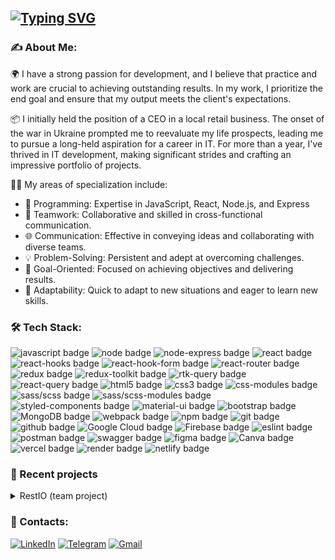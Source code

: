 ## [![Typing SVG](https://readme-typing-svg.herokuapp.com?lines=Hey+there!+I'm+Valentina)](https://git.io/typing-svg)

### ✍️ About Me:

🌍 I have a strong passion for development, and I believe that practice and work are crucial to achieving outstanding results. In my work, I prioritize the end goal and ensure that my output meets the client's expectations.

📦 I initially held the position of a CEO in a local retail business. The onset of the war in Ukraine prompted me to reevaluate my life prospects, leading me to pursue a long-held aspiration for a career in IT. For more than a year, I've thrived in IT development, making significant strides and crafting an impressive portfolio of projects.

👩‍💻 My areas of specialization include:

<ul>
  <li>🚀 Programming: Expertise in JavaScript, React, Node.js, and Express</li>
  <li>🤝 Teamwork: Collaborative and skilled in cross-functional communication.</li>
  <li>🌐 Communication: Effective in conveying ideas and collaborating with diverse teams.</li>
  <li>💡 Problem-Solving: Persistent and adept at overcoming challenges.</li>
  <li>🎯 Goal-Oriented: Focused on achieving objectives and delivering results.</li>
  <li>🧠 Adaptability: Quick to adapt to new situations and eager to learn new skills.</li>
</ul>

### 🛠 Tech Stack:

  <div id="stack">
    <div id="badges">
      <img src="https://img.shields.io/badge/javascript-%23323330.svg?style=for-the-badge&logo=javascript&logoColor=%23F7DF1E" alt="javascript badge" />
      <img src="https://img.shields.io/badge/Node.js-43853D?style=for-the-badge&logo=node.js&logoColor=white" alt="node badge" />
      <img src="https://img.shields.io/badge/Express.js-404D59?style=for-the-badge" alt="node-express badge" />
      <img src="https://img.shields.io/badge/react-%2320232a.svg?style=for-the-badge&logo=react&logoColor=%2361DAFB" alt="react badge"/>
      <img src="https://img.shields.io/badge/react_hooks-%2320232a.svg?style=for-the-badge&logo=react&logoColor=%2361DAFB" alt="react-hooks badge"/>
      <img src="https://img.shields.io/badge/React%20Hook%20Form-%23EC5990.svg?style=for-the-badge&logo=reacthookform&logoColor=white" alt="react-hook-form badge"/>
      <img src="https://img.shields.io/badge/React_Router-CA4245?style=for-the-badge&logo=react-router&logoColor=white" alt="react-router badge"/>
      <img src="https://img.shields.io/badge/Redux-%23593d88.svg?style=for-the-badge&logo=redux&logoColor=white" alt="redux badge"/>
      <img src="https://img.shields.io/badge/Redux_Toolkit-%23593d88.svg?style=for-the-badge&logo=redux&logoColor=white" alt="redux-toolkit badge"/>
      <img src="https://img.shields.io/badge/RTK_Query-%23593d88.svg?style=for-the-badge&logo=redux&logoColor=white" alt="rtk-query badge"/>
      <img src="https://img.shields.io/badge/-React%20Query-FF4154?style=for-the-badge&logo=react%20query&logoColor=white" alt="react-query badge" />
      <img src="https://img.shields.io/badge/html5-%23E34F26.svg?style=for-the-badge&logo=html5&logoColor=white" alt="html5 badge" />
      <img src="https://img.shields.io/badge/css3-%231572B6.svg?style=for-the-badge&logo=css3&logoColor=white" alt="css3 badge" />
      <img src="https://img.shields.io/badge/css_modules-%231572B6.svg?style=for-the-badge&logo=css3&logoColor=white" alt="css-modules badge" />
      <img src="https://img.shields.io/badge/SASS-hotpink.svg?style=for-the-badge&logo=SASS&logoColor=white" alt="sass/scss badge"/>
      <img src="https://img.shields.io/badge/SASS_modules-hotpink.svg?style=for-the-badge&logo=SASS&logoColor=white" alt="sass/scss-modules badge"/>
      <img src="https://img.shields.io/badge/styled--components-DB7093?style=for-the-badge&logo=styled-components&logoColor=white" alt="styled-components badge" />
      <img src="https://img.shields.io/badge/MUI-%230081CB.svg?style=for-the-badge&logo=mui&logoColor=white" alt="material-ui badge"/>
      <img src="https://img.shields.io/badge/bootstrap-%23563D7C.svg?style=for-the-badge&logo=bootstrap&logoColor=white" alt="bootstrap badge" />
      <img src="https://img.shields.io/badge/MongoDB-%234ea94b.svg?style=for-the-badge&logo=mongodb&logoColor=white" alt="MongoDB badge" />
      <img src="https://img.shields.io/badge/webpack-%238DD6F9.svg?style=for-the-badge&logo=webpack&logoColor=black" alt="webpack badge" />
      <img src="https://img.shields.io/badge/NPM-%23000000.svg?style=for-the-badge&logo=npm&logoColor=white" alt="npm badge" />
      <img src="https://img.shields.io/badge/git-%23F05033.svg?style=for-the-badge&logo=git&logoColor=white" alt="git badge"/>
      <img src="https://img.shields.io/badge/github-%23121011.svg?style=for-the-badge&logo=github&logoColor=white" alt="github badge"/>
      <img src="https://img.shields.io/badge/Google%20Cloud-%234285F4.svg?style=for-the-badge&logo=google-cloud&logoColor=white" alt="Google Cloud badge" />
      <img src="https://img.shields.io/badge/firebase-%23039BE5.svg?style=for-the-badge&logo=firebase" alt="Firebase badge" />
      <img src="https://img.shields.io/badge/ESLint-4B3263?style=for-the-badge&logo=eslint&logoColor=white" alt="eslint badge" />
      <img src="https://img.shields.io/badge/Postman-FF6C37?style=for-the-badge&logo=postman&logoColor=white" alt="postman badge"/>
      <img src="https://img.shields.io/badge/-Swagger-%23Clojure?style=for-the-badge&logo=swagger&logoColor=white" alt="swagger badge" />
      <img src="https://img.shields.io/badge/figma-%23F24E1E.svg?style=for-the-badge&logo=figma&logoColor=white" alt="figma badge" />
      <img src="https://img.shields.io/badge/Canva-%2300C4CC.svg?style=for-the-badge&logo=Canva&logoColor=white" alt="Canva badge" />
      <img src="https://img.shields.io/badge/vercel-%23000000.svg?style=for-the-badge&logo=vercel&logoColor=white" alt="vercel badge" />
      <img src="https://img.shields.io/badge/Render-%46E3B7.svg?style=for-the-badge&logo=render&logoColor=white" alt="render badge" />
      <img src="https://img.shields.io/badge/netlify-%23000000.svg?style=for-the-badge&logo=netlify&logoColor=#00C7B7" alt="netlify badge" />
    </div>
  </div>

### 💼 Recent projects

<details>
<summary>RestIO (team project)</summary>
<p><b>Description</b>: Project aims to develop a comprehensive restaurant management app inspired by the success of Dodo IS. This app will revolutionize the communication and ordering process between customers and restaurant staff, providing an innovative and convenient experience. With features such as QR code scanning, personalized profiles, and a user-friendly interface, customers can effortlessly browse the menu, place orders, make payments, and provide feedback. Full-stack app: front-end - React, back-end - Node Express. Final group project at ElifTech.</p>
<p><b>Login info</b>:</p>
<p>admin - minerva@gmail.com, 54321Qwe</p>
<p>cook - hagrid@gmail.com, 54321Qwe</p>
<p>waiter - dobbi@gmail.com, 54321Qwe</p>
<p><b>Customer page</b>:</p>
<p>https://restio-front.netlify.app/64c9f7904626278155af5599/tables/64d60026d5749542294474bd</p>

<p><b>Stack</b>:react, scss, react-hook-form, dnd, node express, mongoDB, mongoose, JWT, eslint, prettier</p>
<p><a href="https://restio-front.netlify.app/" target="_blank">Link to deploy</a></p><p><a href="https://github.com/ValentinaDej/restio-front" target="_blank">Link to repo front</a></p>
<p><a href="https://restio-server.onrender.com/" target="_blank">Link to repo back<a></p>
</details>

<!-- <details>
<summary>GraphiQL App (team project)</summary>
<p><b>Description</b>: GraphQL browser plugin clone with additional features, like localization and user auth.</p>
<p><b>Stack</b>: react, typescript, mui, react-hook-form, yup, redux, redux-toolkit, graphql, firebase auth, codemirror, i18next, eslint, prettier</p>
<p><a href="https://elian-cheng-graphiql.netlify.app/" target="_blank">Link to deploy</a></p><p><a href="https://github.com/elian-cheng/graphiql-app" target="_blank">Link to repo</a></p>
</details>

<details>
<summary>Airbnb Clone</summary>
<p><b>Description</b>: the clone of the popular renting and booking platform - Airbnb. Features: authorization and authentication (Email, Google, GitHub), search and filters, booking, trips, properties, favorites.</p>
<p><b>Stack</b>: react, typescript, query-string, zustand, next.js 13, next-auth, prisma, mongoDB, tailwind CSS, eslint, prettier, husky, axios, react-hook-form, cloudinary, Google and GitHub auth</p>
<p><a href="https://rent-app-elian-cheng.vercel.app/" target="_blank">Link to deploy</a></p><p><a href="https://github.com/elian-cheng/airbnb-clone" target="_blank">Link to repo</a></p>
</details> -->

### 🔗 Contacts:

[![LinkedIn](https://img.shields.io/badge/linkedin-%230077B5.svg?style=for-the-badge&logo=linkedin&logoColor=white)](https://www.linkedin.com/in/valentina-dei/)
[![Telegram](https://img.shields.io/badge/Telegram-2CA5E0?style=for-the-badge&logo=telegram&logoColor=white)](https://t.me/ValentinaDei)
[![Gmail](https://img.shields.io/badge/Gmail-D14836?style=for-the-badge&logo=gmail&logoColor=white)](mailto:safonikV@gmail.com)

<!--
**ValentinaDej/ValentinaDej** is a ✨ _special_ ✨ repository because its `README.md` (this file) appears on your GitHub profile.

Here are some ideas to get you started:

2. Бек - https://restio-server.onrender.com/
3. Доки/свагер - https://restio-server.onrender.com/api-docs/
4. Корс настроєний, щоб приймати запити тільки з задеплоєного бека на https://restio-server.onrender.com/
5. Дані для логіну:
1) admin - minerva@gmail.com, 54321Qwe
2) cook - hagrid@gmail.com, 54321Qwe
3) waiter - dobbi@gmail.com, 54321Qwe
6. Посилання на столик для тесту сторінки відвідувача - https://restio-front.netlify.app/64c9f7904626278155af5599/tables/64d60026d5749542294474bd

- ⚡ Fun fact: ...
  <img src="https://img.shields.io/badge/typescript-%23007ACC.svg?style=for-the-badge&logo=typescript&logoColor=white" alt="typescript badge" />
  <img src="https://img.shields.io/badge/-Testing Library-%23E33332?style=for-the-badge&logo=testing-library&logoColor=white" alt="testing-library badge" />
  <img src="https://img.shields.io/badge/Next-black?style=for-the-badge&logo=next.js&logoColor=white" alt="next badge" />
  <img src="https://img.shields.io/badge/-jest-%23C21325?style=for-the-badge&logo=jest&logoColor=white" alt="jest badge" />
  <img src="https://img.shields.io/badge/vite-%23646CFF.svg?style=for-the-badge&logo=vite&logoColor=white" alt="vite badge" />
  <img src="https://img.shields.io/badge/tailwindcss-%2338B2AC.svg?style=for-the-badge&logo=tailwind-css&logoColor=white" alt="tailwind badge" />
  <img src="https://img.shields.io/badge/mysql-%2300f.svg?style=for-the-badge&logo=mysql&logoColor=white" alt="MySQL badge" />
  <img src="https://img.shields.io/badge/postgres-%23316192.svg?style=for-the-badge&logo=postgresql&logoColor=white" alt="Postgres badge" />
  <img src="https://img.shields.io/badge/-GraphQL-E10098?style=for-the-badge&logo=graphql&logoColor=white" alt="GraphQL badge" />
  -->
